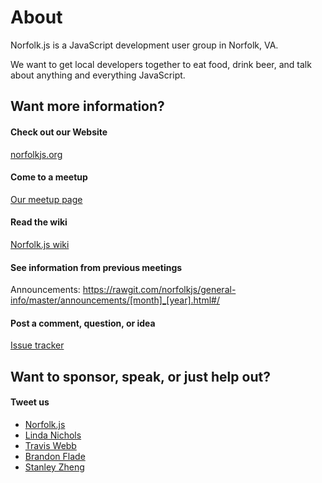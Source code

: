 # About

Norfolk.js is a JavaScript development user group in Norfolk, VA.

We want to get local developers together to eat food, drink beer, and talk about anything and everything JavaScript.

## Want more information?

#### Check out our Website

[norfolkjs.org](http://norfolkjs.org)

#### Come to a meetup

[Our meetup page](http://www.meetup.com/norfolkjs)

#### Read the wiki

[Norfolk.js wiki](https://github.com/norfolkjs/general-info/wiki)

#### See information from previous meetings

Announcements: https://rawgit.com/norfolkjs/general-info/master/announcements/[month]_[year].html#/

#### Post a comment, question, or idea

[Issue tracker](https://github.com/norfolkjs/general-info/issues)

## Want to sponsor, speak, or just help out?

#### Tweet us

* [Norfolk.js](http://twitter.com/norfolkjs)
* [Linda Nichols](http://twitter.com/lynnaloo)
* [Travis Webb](http://twitter.com/traviswebbusa)
* [Brandon Flade](http://twitter.com/_bmf_)
* [Stanley Zheng](http://twitter.com/StanZheng)
